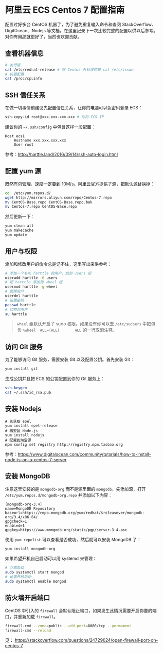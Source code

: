 # 阿里云 ECS Centos 7 配置指南

配置过好多台 CentOS 机器了，为了避免重复输入命令和查阅 StackOverflow、DigitOcean、Nodejs 等文档，在这里记录下一次比较完整的配置以供以后参考。对你有用那就更好了，当然也欢迎贡献。

## 查看机器信息

```bash
# 发行版
cat /etc/redhat-release # 除 Centos 外标准的是 cat /etc/issue
# 机器配置
cat /proc/cpuinfo
```

## SSH 信任关系

在做一切事情前建议先配置信任关系，让你的电脑可以免密码登录 ECS：

```bash
ssh-copy-id root@xxx.xxx.xxx.xxx # 你的 ECS IP
```

建议你的 `~/.ssh/config` 中包含这样一段配置：

```
Host ecs1
    Hostname xxx.xxx.xxx.xxx
    User root
```

参考：http://harttle.land/2016/09/14/ssh-auto-login.html

## 配置 yum 源

既然有包管理，速度一定要到 10M/s。阿里云官方提供了源，把默认源替换掉：

```bash
cd  /etc/yum.repos.d/
wget http://mirrors.aliyun.com/repo/Centos-7.repo
mv CentOS-Base.repo CentOS-Base.repo.bak
mv Centos-7.repo CentOS-Base.repo
```

然后更新一下：

```bash
yum clean all
yum makecache
yum update
```

## 用户与权限

添加和修改用户的命令总是记不住，这里写出来供参考：

```bash
# 添加一个名叫 harttle 的用户，放到 users 组
useradd harttle -G users
# 把 harttle 添加到 wheel 组
usermod harttle -g wheel
# 删除用户
userdel harttle
# 设置密码
passwd harttle
# 切换到用户
su harttle
```

> `wheel` 组默认开启了 sudo 权限，如果没有你可以去 `/etc/sudoers` 中把包含 `%wheel  ALL=(ALL)       ALL` 的一行取消注释。

## 访问 Git 服务

为了能够访问 Git 服务，需要安装 Git 以及配置公钥。首先安装 Git：

```bash
yum install git
```

生成公钥并且把 ECS 的公钥配置到你的 Git 服务上：

```bash
ssh-keygen
cat ~/.ssh/id_rsa.pub 
```

## 安装 Nodejs

```bashrc
# 先获取 epel
yum install epel-release
# 再安装 Node.js
yum install nodejs
# 配置到淘宝源
npm config set registry http://registry.npm.taobao.org
```

参考：https://www.digitalocean.com/community/tutorials/how-to-install-node-js-on-a-centos-7-server

## 安装 MongoDB

注意这里安装的是 `mongodb-org` 而不是源里面的 `mongodb`。先添加源，打开 `/etc/yum.repos.d/mongodb-org.repo` 并添加以下内容：

```
[mongodb-org-3.4]
name=MongoDB Repository
baseurl=https://repo.mongodb.org/yum/redhat/$releasever/mongodb-org/3.4/x86_64/
gpgcheck=1
enabled=1
gpgkey=https://www.mongodb.org/static/pgp/server-3.4.asc
```

使用 `yum repolist` 可以查看是否成功，然后就可以安装 MongoDB 了：

```bash
yum install mongodb-org
```

如果希望开机自己启动可以用 systemd 来管理：

```bash
# 立即启动
sudo systemctl start mongod
# 设置开机启动
sudo systemctl enable mongod
```

## 防火墙开启端口

CentOS 中引入的 `firewall` 会默认阻止端口，如果发生此情况需要开启你要的端口，并重新加载 `firewall`。

```bash
firewall-cmd --zone=public --add-port=8080/tcp --permanent
firewall-cmd --reload
```

见： https://stackoverflow.com/questions/24729024/open-firewall-port-on-centos-7
